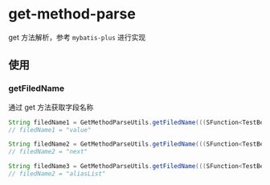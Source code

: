 # get-method-parse

get 方法解析，参考 `mybatis-plus` 进行实现

## 使用

### getFiledName

通过 get 方法获取字段名称

```java
String filedName1 = GetMethodParseUtils.getFiledName(((SFunction<TestBean, String>)TestBean::getValue));
// filedName1 = "value"

String filedName2 = GetMethodParseUtils.getFiledName(((SFunction<TestBean, TestBean>)TestBean::getNext));
// filedName2 = "next"

String filedName3 = GetMethodParseUtils.getFiledName(((SFunction<TestBean, List<String>>)TestBean::getAliasList));
// filedName2 = "aliasList"
```